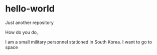 # hello-world
Just another repository


How do you do,

I am a small military personnel stationed in South Korea.
I want to go to space
